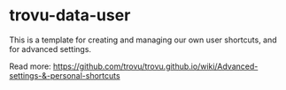 # trovu-data-user

This is a template for creating and managing our own user shortcuts, and for advanced settings.

Read more: https://github.com/trovu/trovu.github.io/wiki/Advanced-settings-&-personal-shortcuts

